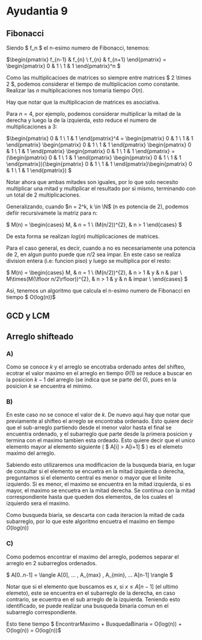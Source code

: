 # Ayudantia 9

## Fibonacci


Siendo $ f_n $ el n-esimo numero de Fibonacci, tenemos:

$\begin{pmatrix}
f_{n-1} & f_{n} \\
f_{n} & f_{n+1} 
\end{pmatrix} = 
\begin{pmatrix}
0 & 1 \\
1 & 1 
\end{pmatrix}^n
$

Como las multiplicacioes de matrices so siempre entre matrices $ 2 \times 2 $, podemos considerar el tiempo de multiplicacion como constante. Realizar las $n$ multiplicaciones nos tomaria tiempo $O(n)$.

Hay que notar que la multiplicacion de matrices es asociativa.

Para $n = 4$, por ejemplo, podemos considerar multiplicar la mitad de la derecha y luego la de la izquierda, esto reduce el numero de multiplicaciones a 3:

$\begin{pmatrix}
0 & 1 \\
1 & 1 
\end{pmatrix}^4 = 
\begin{pmatrix}
0 & 1 \\
1 & 1 
\end{pmatrix}
\begin{pmatrix}
0 & 1 \\
1 & 1 
\end{pmatrix}
\begin{pmatrix}
0 & 1 \\
1 & 1 
\end{pmatrix}
\begin{pmatrix}
0 & 1 \\
1 & 1 
\end{pmatrix} = 
(\begin{pmatrix}
0 & 1 \\
1 & 1 
\end{pmatrix} \begin{pmatrix}
0 & 1 \\
1 & 1 
\end{pmatrix})(\begin{pmatrix}
0 & 1 \\
1 & 1 
\end{pmatrix}\begin{pmatrix}
0 & 1 \\
1 & 1 
\end{pmatrix})
$

Notar ahora que ambas mitades son iguales, por lo que solo necesito multiplicar una mitad y multiplicar el resultado por si mismo, terminando con un total de 2 multiplicaciones.

Generalizando, cuando $n = 2^k, k \in \N$ (n es potencia de 2), podemos defiir recursivamete la matriz para n:

$
M(n) = 
\begin{cases} 
    M, & n = 1 \\
    (M(n/2))^{2}, & n > 1
\end{cases}
$



De esta forma se realizan $log(n)$ multiplicaciones de matrices.

Para el caso general, es decir, cuando  a no es necesariamente una potencia de 2, en algun punto puede que $n/2$ sea impar. En este caso se realiza division entera (i.e: funcion piso) y luego se multiplica por el resto:

$
M(n) = 
\begin{cases} 
    M, & n = 1 \\
    (M(n/2))^{2}, & n > 1 & y & n & par \\
    M\times(M(\lfloor n/2\rfloor))^{2}, & n > 1 & y & n & impar \\
\end{cases}
$

Asi, tenemos un algoritmo que calcula el n-esimo numero de Fibonacci en tiempo $ O(log(n))$ 

## GCD y LCM

## Arreglo shifteado
### A)
Como se conoce $k$ y el arreglo se encotraba ordenado antes del shifteo, ecotrar el valor maximo en el arreglo en tiempo $\Theta(1)$ se reduce a buscar en la posicion $k-1$ del arreglo (se indica que se parte del 0), pues en la posicion $k$ se encuentra el minimo.
### B)
En este caso no se conoce el valor de $k$. 
De nuevo aqui hay que notar que previamente al shifteo el arreglo se encontraba ordenado. Esto quiere decir que el sub-arreglo partiendo desde el menor valor hasta el final se encuentra ordenado, y el subarreglo que parte desde la primera posicion y termina con el maximo tambien esta ordeado. Esto quiere decir que el unico elemento mayor al elemento siguiente ( $ A[i] > A[i+1] $ ) es el elemeto maximo del arreglo.

Sabiendo esto utilizaremos una modificacion de la busqueda biaria, en lugar de consultar si el elemento se encuetra en la mitad izquierda o derecha, preguntamos si el elemento central es menor o mayor que el limite izquierdo. Si es menor, el maximo se encuentra en la mitad izquierda, si es mayor, el maximo se encuetra en la mitad derecha. Se continua con la mitad correspondiente hasta que queden dos elementos, de los cuales el izquierdo sera el maximo.

Como busqueda biaria, se descarta con cada iteracion la mitad de cada subarreglo, por lo que este algoritmo encuetra el maximo en tiempo $O(log(n))$

### C)

Como podemos encontrar el maximo del arreglo, podemos separar el arreglo en 2 subarreglos ordenados.

$
A[0..n-1] = \langle A[0], ... , A_{max} , A_{min}, ... A[n-1]  \rangle
$

Notar que si el elemento que buscamos es $x$, si $x \leq A[n-1]$ (el ultimo elemeto), este se encuentra en el subarreglo de la derecha, en caso contrario, se ecuentra en el sub arreglo de la izquierda. Teniendo esto identificado, se puede realizar una busqueda binaria comun en el subarreglo correspondiente.

Esto tiene tiempo $ EncontrarMaximo + BusquedaBinaria = O(log(n)) + O(log(n))  = O(log(n))$